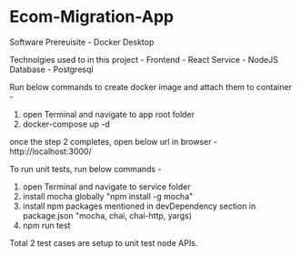 # Ecom-Migration-App
Software Prereuisite - Docker Desktop

Technolgies used to in this project  -
Frontend - React
Service - NodeJS
Database - Postgresql

Run below commands to create docker image and attach them to container -
1. open Terminal and navigate to app root folder
2. docker-compose up -d

once the step 2 completes, open below url in browser - 
http://localhost:3000/

To run unit tests, run below commands - 
1. open Terminal and navigate to service folder
2. install mocha globally "npm install -g mocha"
3. install npm packages mentioned in devDependency section in package.json "mocha, chai, chai-http, yargs)
4. npm run test

Total 2 test cases are setup to unit test node APIs.






